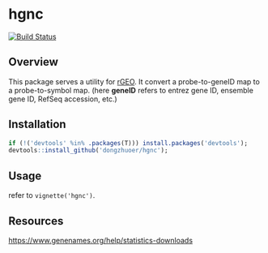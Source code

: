 # hgnc
[![Build Status](https://travis-ci.com/dongzhuoer/hgnc.svg?branch=master)](https://travis-ci.com/dongzhuoer/hgnc)

## Overview

This package serves a utility for [rGEO](https://github.com/dongzhuoer/rGEO). 
    It convert a probe-to-geneID map to a probe-to-symbol map. (here **geneID** 
    refers to entrez gene ID, ensemble gene ID, RefSeq accession, etc.)


## Installation

```r
if (!('devtools' %in% .packages(T))) install.packages('devtools');
devtools::install_github('dongzhuoer/hgnc');
```

## Usage

refer to `vignette('hgnc')`.



## Resources

https://www.genenames.org/help/statistics-downloads
